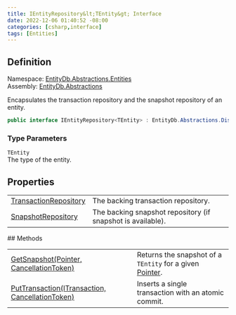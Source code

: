 ```yaml
---
title: IEntityRepository&lt;TEntity&gt; Interface
date: 2022-12-06 01:40:52 -08:00
categories: [csharp,interface]
tags: [Entities]
---
```


## Definition
Namespace: <a href='/posts/csharp.namespace.entitydb.abstractions.entities/'>EntityDb.Abstractions.Entities</a><br />
Assembly: <a href='/posts/csharp.assembly.entitydb.abstractions/'>EntityDb.Abstractions</a><br />

Encapsulates the transaction repository and the snapshot repository of an entity.

```cs
public interface IEntityRepository<TEntity> : EntityDb.Abstractions.Disposables.IDisposableResource, System.IDisposable, System.IAsyncDisposable
```
### Type Parameters
`TEntity`<br />The type of the entity.
## Properties
<table><tr><td><!--/posts/csharp.notimplemented.entitydb.abstractions.entities.ientityrepository-1.transactionrepository/--><a href='#'>TransactionRepository</a></td><td>
The backing transaction repository.
</td></tr><tr><td><!--/posts/csharp.notimplemented.entitydb.abstractions.entities.ientityrepository-1.snapshotrepository/--><a href='#'>SnapshotRepository</a></td><td>
The backing snapshot repository (if snapshot is available).
</td></tr></table>
## Methods
<table><tr><td><!--/posts/csharp.notimplemented.entitydb.abstractions.entities.ientityrepository-1.getsnapshot/--><a href='#'>GetSnapshot(Pointer, CancellationToken)</a></td><td>
Returns the snapshot of a <code class='language-plaintext highlighter-rouge'>TEntity</code> for a given <a href='/posts/csharp.struct.entitydb.abstractions.valueobjects.pointer/'>Pointer</a>.
</td></tr><tr><td><!--/posts/csharp.notimplemented.entitydb.abstractions.entities.ientityrepository-1.puttransaction/--><a href='#'>PutTransaction(ITransaction, CancellationToken)</a></td><td>
Inserts a single transaction with an atomic commit.
</td></tr></table>
